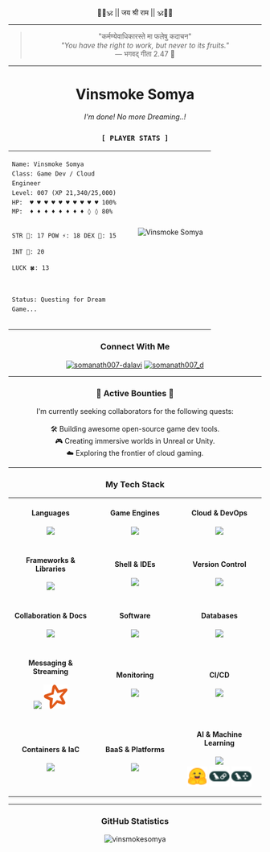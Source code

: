 <div align="center">
  🚩🧡🕉️ || जय श्री राम || 🕉️🧡🚩
</div>

---

<div>
<blockquote align="center">"कर्मण्येवाधिकारस्ते मा फलेषु कदाचन"<br/>
  <em>"You have the right to work, but never to its fruits."</em><br/>
  — भगवद् गीता 2.47 🚩</blockquote>
</div>

---

<div align="center">
  <h1>Vinsmoke Somya</h1>
  <i>I'm done! No more Dreaming..!</i>
</div>
<h3 align="center"><code>[ PLAYER STATS ]</code></h3>
<table align="center" style="width:80%;">
  <tr>
    <td align="left" width="60%">
<pre style="font-size:14px; line-height:1.35;"><code>Name: Vinsmoke Somya
Class: Game Dev / Cloud Engineer
Level: 007 (XP 21,340/25,000)
HP:  ♥ ♥ ♥ ♥ ♥ ♥ ♥ ♥ ♥ ♥ 100%
MP:  ♦ ♦ ♦ ♦ ♦ ♦ ♦ ♦ ◊ ◊ 80%

STR 💪: 17
POW ⚡: 18
DEX 🦅: 15   
INT 🧠: 20   
LUCK 🍀: 13

Status: Questing for Dream Game...
</code></pre>
    </td>
    <td align="center" width="40%">
      <img src="https://avatars.githubusercontent.com/u/117063787?s=400&u=d9c829024d001cf7ab4c61242656c1972900ef00&v=4" width="250px" alt="Vinsmoke Somya"/>
      <br/><br/>
  </tr>
</table>

<h3 align="center">Connect With Me</h3>
<p align="center">
  <!-- Add your social links here, for example: -->
  <a href="https://www.linkedin.com/in/somanath007-dalavi/" target="_blank"><img align="center" src="https://skillicons.dev/icons?i=linkedin" alt="somanath007-dalavi" height="30" width="40" /></a>
  <a href="https://x.com/somanath007_d" target="_blank"><img align="center" src="https://skillicons.dev/icons?i=twitter" alt="somanath007_d" height="30" width="40" /></a>
</p>

---

<h3 align="center">📜 Active Bounties 📜</h3>
<p align="center">
  I'm currently seeking collaborators for the following quests:
  <br/><br/>
  🛠️ Building awesome open-source game dev tools.
  <br/>
  🎮 Creating immersive worlds in Unreal or Unity.
  <br/>
  ☁️ Exploring the frontier of cloud gaming.
</p>

---

<h3 align="center">My Tech Stack</h3>

<table align="center">
  <tr>
    <td align="center" width="33%">
      <h4>Languages</h4>
      <p>
        <img src="https://skillicons.dev/icons?i=cpp,cs,py,js,go" />
      </p>
    </td>
    <td align="center" width="33%">
      <h4>Game Engines</h4>
      <p>
        <img src="https://skillicons.dev/icons?i=unity,unreal,godot" />
      </p>
    </td>
    <td align="center" width="33%">
      <h4>Cloud & DevOps</h4>
      <p>
        <img src="https://skillicons.dev/icons?i=azure,gcp,aws" />
      </p>
    </td>
  </tr>
  <tr>
    <td align="center" width="33%">
      <h4>Frameworks &amp; Libraries</h4>
      <p>
        <img src="https://skillicons.dev/icons?i=svelte,graphql" />
      </p>
    </td>
    <td align="center" width="33%">
      <h4>Shell &amp; IDEs</h4>
      <p>
        <img src="https://skillicons.dev/icons?i=linux,bash,powershell,vscode,visualstudio" />
      </p>
    </td>
    <td align="center" width="33%">
      <h4>Version Control</h4>
      <p>
        <img src="https://skillicons.dev/icons?i=git,github" />
      </p>
    </td>
  </tr>
  <tr>
    <td align="center" width="33%">
      <h4>Collaboration &amp; Docs</h4>
      <p>
        <img src="https://skillicons.dev/icons?i=discord,notion,markdown" />
      </p>
    </td>
    <td align="center" width="33%">
      <h4>Software</h4>
      <p>
        <img src="https://skillicons.dev/icons?i=blender,ai,ps,ae,figma" />
      </p>
    </td>
    <td align="center" width="33%">
      <h4>Databases</h4>
      <p>
        <img src="https://skillicons.dev/icons?i=postgresql,redis,mongodb" />
      </p>
    </td>
  </tr>
  <tr>
    <td align="center" width="33%">
      <h4>Messaging & Streaming</h4>
      <p>
        <img src="https://skillicons.dev/icons?i=rabbitmq,kafka" />
        <img src="./icons/Apache-Spark.svg" alt="Apache Spark" height="48" width="48"/>
      </p>
    </td>
    <td align="center" width="33%">
      <h4>Monitoring</h4>
      <p>
        <img src="https://skillicons.dev/icons?i=grafana,prometheus" />
      </p>
    </td>
    <td align="center" width="33%">
      <h4>CI/CD</h4>
      <p>
        <img src="https://skillicons.dev/icons?i=githubactions,jenkins" />
      </p>
    </td>
  </tr>
  <tr>
    <td align="center" width="33%">
      <h4>Containers &amp; IaC</h4>
      <p>
        <img src="https://skillicons.dev/icons?i=docker,kubernetes,terraform" />
      </p>
    </td>
    <td align="center" width="33%">
      <h4>BaaS & Platforms</h4>
      <p>
        <img src="https://skillicons.dev/icons?i=firebase,supabase,heroku" />
      </p>
    </td>
    <td align="center" width="33%">
      <h4>AI & Machine Learning</h4>
      <p>
        <img src="https://skillicons.dev/icons?i=tensorflow,pytorch" />
        <br/>
        <img src="./icons/huggingface-color.svg" alt="Hugging Face" height="40" width="40"/>
        <img src="./icons/langchain.svg" alt="LangChain" height="40" width="40"/>
        <img src="./icons/langgraph.svg" alt="LangGraph" height="40" width="40"/>
      </p>
    </td>
  </tr>
</table>

---

<h3 align="center">GitHub Statistics</h3>
<p align="center">
  <img src="https://github-readme-stats.vercel.app/api/top-langs?username=vinsmokesomya&show_icons=true&locale=en&layout=compact&theme=radical" alt="vinsmokesomya" />
</p>
